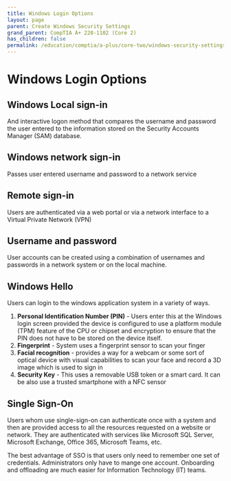 ```yaml
---
title: Windows Login Options
layout: page
parent: Create Windows Security Settings
grand_parent: CompTIA A+ 220-1102 (Core 2)
has_children: false
permalink: /education/comptia/a-plus/core-two/windows-security-settings/login-options/
---
```


# Windows Login Options

## Windows Local sign-in

And interactive logon method that compares the username and password the user entered to the information stored on the Security Accounts Manager (SAM) database.

## Windows network sign-in

Passes user entered username and password to a network service

## Remote sign-in

Users are authenticated via a web portal or via a network interface to a Virtual Private Network (VPN)

## Username and password

User accounts can be created using a combination of usernames and passwords in a network system or on the local machine. 

## Windows Hello

Users can login to the windows application system in a variety of ways. 

1. **Personal Identification Number (PIN)** - Users enter this at the Windows login screen provided the device is configured to use a platform module (TPM) feature of the CPU or chipset and encryption to ensure that the PIN does not have to be stored on the device itself.
2. **Fingerprint** - System uses a fingerprint sensor to scan your finger
3. **Facial recognition** - provides a way for a webcam or some sort of optical device with visual capabilities to scan your face and record a 3D image which is used to sign in
4. **Security Key** - This uses a removable USB token or a smart card. It can be also use a trusted smartphone with a NFC sensor

## Single Sign-On

Users whom use single-sign-on can authenticate once with a system and then are provided access to all the resources requested on a website or network. They are authenticated with services like Microsoft SQL Server, Microsoft Exchange, Office 365, Microsoft Teams, etc. 

The best advantage of SSO is that users only need to remember one set of credentials. Administrators only have to mange one account. Onboarding and offloading are much easier for Information Technology (IT) teams.
